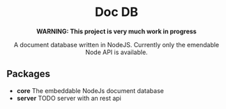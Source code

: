 <div align="center">

# Doc DB

**WARNING: This project is very much work in progress**

A document database written in NodeJS. Currently only the emendable Node API is
available.

</div>

## Packages

- **core** The embeddable NodeJs document database
- **server** TODO server with an rest api
